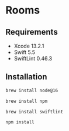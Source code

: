 # Rooms

## Requirements

- Xcode 13.2.1
- Swift 5.5
- SwiftLint 0.46.3

## Installation

```bash
brew install node@16

brew install npm

brew install swiftlint

npm install
```
